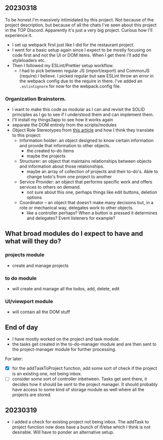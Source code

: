 ## 20230318

To be honest I'm massively intimidated by this project. Not because of the project description, but because of all the chats I've seen about this project in the TOP Discord. Apparently it's just a very big project. Curious how I'll experience it.

- I set up webpack first just like I did for the restaurant project.
- I went for a basic setup again since I expect to be mostly focusing on code first and not the UI or DOM items. When I get there i'll add the styleloaders etc.
- Then I followed my ESLint/Prettier setup workflow.
  - I had to pick between regular JS (import/export) and CommonJS (require) I believe. I picked regular but saw ESLint throw an error in the webpack config due to the require in there. I've added an `.eslintignore` for now for the webpack.config file.

### Organization Brainstorm.
- I want to make this code as modular as I can and revisit the SOLID principles as I go to see if I understood them and can implement them.
- I'll install my things3app to see how it works again
- separate the DOM entirely from the scripts/modules
- Object Role Stereotypes from [this article](http://aspiringcraftsman.com/2011/12/08/solid-javascript-single-responsibility-principle/) and how I think they translate to this project:
  - Information holder: an object designed to know certain information and provide that information to other objects.
    - the created to-do items
    - maybe the projects
  - Structurer: an object that maintains relationships between objects and information about those relationships.
    - maybe an array of collection of projects and their to-do's. Able to change todo's from one project to another
  - Service Provider: an object that performs specific work and offers services to others on demand.
    - not sure about this one, perhaps things like edit buttons, deletion options
  - Coordinator – an object that doesn’t make many decisions but, in a rote or mechanical way, delegates work to other objects.
    - like a controller perhaps? When a button is pressed it determines and delegates? Event listeners for example?

## What broad modules do I expect to have and what will they do?

### projects module
- create and manage projects 

### to do module
- will create and manage all the todos, add, delete, edit

### UI/viewport module
- will contain all the DOM stuff

## End of day
- I have mostly worked on the project and task module.
- the tasks get created in the to-do-manager module and are then sent to the project-manager module for further processing.

For later: 
- [x] for the addTaskToProject function, add some sort of check if the project is an existing one, not being inbox.
- [ ] consider some sort of controller inbetween. Tasks get sent there, it decides how it should be sent to the project manager. It should probably have access to some kind of storage module as well where all the projects are stored.

## 20230319 
- I added a check for existing project not being inbox. The addTask to project function now does have a bunch of if/else which I think is not desirable. Will have to ponder an alternative setup. 
